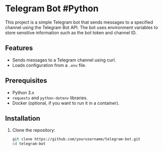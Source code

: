 # Telegram Bot #Python

This project is a simple Telegram bot that sends messages to a specified channel using the Telegram Bot API. The bot uses environment variables to store sensitive information such as the bot token and channel ID.

## Features

- Sends messages to a Telegram channel using curl.
- Loads configuration from a `.env` file.

## Prerequisites

- Python 3.x
- `requests` and `python-dotenv` libraries.
- Docker (optional, if you want to run it in a container).

## Installation

1. Clone the repository:

   ```bash
   git clone https://github.com/yourusername/telegram-bot.git
   cd telegram-bot
